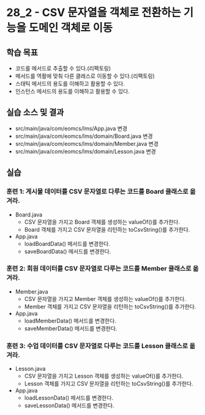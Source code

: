 # 28_2 -  CSV 문자열을 객체로 전환하는 기능을 도메인 객체로 이동

## 학습 목표

- 코드를 메서드로 추출할 수 있다.(리팩토링)
- 메서드를 역활에 맞춰 다른 클래스로 이동할 수 있다.(리팩토링)
- 스태틱 메서드의 용도를 이해하고 활용할 수 있다.
- 인스턴스 메서드의 용도를 이해하고 활용할 수 있다.

## 실습 소스 및 결과

- src/main/java/com/eomcs/lms/App.java 변경
- src/main/java/com/eomcs/lms/domain/Board.java 변경
- src/main/java/com/eomcs/lms/domain/Member.java 변경
- src/main/java/com/eomcs/lms/domain/Lesson.java 변경

## 실습

### 훈련 1: 게시물 데이터를 CSV 문자열로 다루는 코드를 Board 클래스로 옮겨라. 

- Board.java
    - CSV 문자열을 가지고 Board 객체를 생성하는 valueOf()를 추가한다.
    - Board 객체를 가지고 CSV 문자열을 리턴하는 toCsvString()를 추가한다.
- App.java
  - loadBoardData() 메서드를 변경한다.
  - saveBoardData() 메서드를 변경한다.
  
### 훈련 2: 회원 데이터를 CSV 문자열로 다루는 코드를 Member 클래스로 옮겨라. 

- Member.java
    - CSV 문자열을 가지고 Member 객체를 생성하는 valueOf()를 추가한다.
    - Member 객체를 가지고 CSV 문자열을 리턴하는 toCsvString()를 추가한다.
- App.java
  - loadMemberData() 메서드를 변경한다.
  - saveMemberData() 메서드를 변경한다.
  
### 훈련 3: 수업 데이터를 CSV 문자열로 다루는 코드를 Lesson 클래스로 옮겨라. 

- Lesson.java
    - CSV 문자열을 가지고 Lesson 객체를 생성하는 valueOf()를 추가한다.
    - Lesson 객체를 가지고 CSV 문자열을 리턴하는 toCsvString()를 추가한다.
- App.java
  - loadLessonData() 메서드를 변경한다.
  - saveLessonData() 메서드를 변경한다.